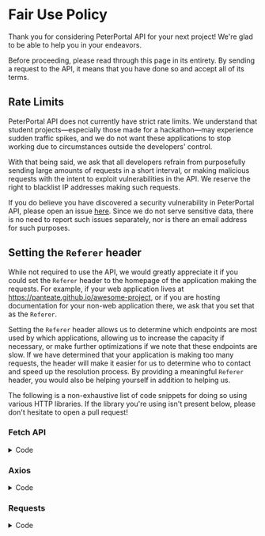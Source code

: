 # Fair Use Policy

Thank you for considering PeterPortal API for your next project! We're glad to be able to help you in your endeavors.

Before proceeding, please read through this page in its entirety. By sending a request to the API, it means that you have done so and accept all of its terms.

## Rate Limits

PeterPortal API does not currently have strict rate limits. We understand that student projects—especially those made for a hackathon—may experience sudden traffic spikes, and we do not want these applications to stop working due to circumstances outside the developers' control.

With that being said, we ask that all developers refrain from purposefully sending large amounts of requests in a short interval, or making malicious requests with the intent to exploit vulnerabilities in the API. We reserve the right to blacklist IP addresses making such requests.

If you do believe you have discovered a security vulnerability in PeterPortal API, please open an issue [here](https://github.com/icssc/peterportal-api-next). Since we do not serve sensitive data, there is no need to report such issues separately, nor is there an email address for such purposes.

## Setting the `Referer` header

While not required to use the API, we would greatly appreciate it if you could set the `Referer` header to the homepage of the application making the requests. For example, if your web application lives at https://panteate.github.io/awesome-project, or if you are hosting documentation for your non-web application there, we ask that you set that as the `Referer`.

Setting the `Referer` header allows us to determine which endpoints are most used by which applications, allowing us to increase the capacity if necessary, or make further optimizations if we note that these endpoints are slow. If we have determined that your application is making too many requests, the header will make it easier for us to determine who to contact and speed up the resolution process. By providing a meaningful `Referer` header, you would also be helping yourself in addition to helping us.

The following is a non-exhaustive list of code snippets for doing so using various HTTP libraries. If the library you're using isn't present below, please don't hesitate to open a pull request!

### Fetch API

<details>
<summary>Code</summary>

```js
import fetch from "cross-fetch"; // ESM import
// const fetch = require("cross-fetch"); // CJS import

const res = await fetch(
  "https://api-next.peterportal.org/v1/rest/websoc" +
    new URLSearchParams({
      year: "2023",
      quarter: "Spring",
      department: "COMPSCI",
    }),
  {
    headers: {
      Referer: "https://panteate.github.io/awesome-project",
      // other headers
    },
    // other options
  },
);
```

</details>

### Axios

<details>
<summary>Code</summary>

```js
import axios from "axios"; // ESM import
// const axios = require("axios"); // CJS import

const res = await axios.get("https://api-next.peterportal.org/v1/rest/websoc", {
  params: {
    year: "2023",
    quarter: "Spring",
    department: "COMPSCI",
  },
  headers: {
    Referer: "https://panteate.github.io/awesome-project",
    // other headers
  },
  // other options
});
```

</details>

### Requests

<details>
<summary>Code</summary>

```py
import requests

res = requests.get(
  "https://api-next.peterportal.org/v1/rest/websoc",
  params={"year": "2023", "quarter": "Spring", "department": "COMPSCI"},
  headers={
    "referer": "https://panteate.github.io/awesome-project",
    # other headers
  }
  # other options
)
```

</details>
